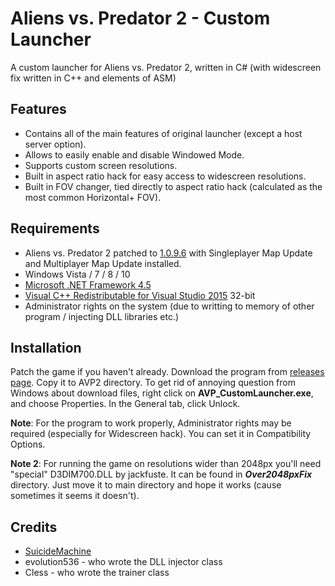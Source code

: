 Aliens vs. Predator 2 - Custom Launcher
============
A custom launcher for Aliens vs. Predator 2, written in C# (with widescreen fix written in C++ and elements of ASM)

Features
--------
  * Contains all of the main features of original launcher (except a host server option).
  * Allows to easily enable and disable Windowed Mode.
  * Supports custom screen resolutions.
  * Built in aspect ratio hack for easy access to widescreen resolutions.
  * Built in FOV changer, tied directly to aspect ratio hack (calculated as the most common Horizontal+ FOV).
  
Requirements
-------
 * Aliens vs. Predator 2 patched to [1.0.9.6](http://pcgamingwiki.com/wiki/Aliens_versus_Predator_2#Patches) with Singleplayer Map Update and Multiplayer Map Update installed.
 * Windows Vista / 7 / 8 / 10
 * [Microsoft .NET Framework 4.5](https://www.microsoft.com/en-US/download/details.aspx?id=30653)
 * [Visual C++ Redistributable for Visual Studio 2015](https://www.microsoft.com/en-US/download/details.aspx?id=48145) 32-bit
 * Administrator rights on the system (due to writting to memory of other program / injecting DLL libraries etc.)
  
Installation
-------
Patch the game if you haven't already. Download the program from [releases page](https://github.com/SuiMachine/AVP2-Custom-Launcher/releases). Copy it to AVP2 directory. To get rid of annoying question from Windows about download files, right click on **AVP_CustomLauncher.exe**, and choose Properties. In the General tab, click Unlock. 

**Note**: For the program to work properly, Administrator rights may be required (especially for Widescreen hack). You can set it in Compatibility Options.

**Note 2**: For running the game on resolutions wider than 2048px you'll need "special" D3DIM700.DLL by jackfuste. It can be found in ***Over2048pxFix*** directory. Just move it to main directory and hope it works (cause sometimes it seems it doesn't).

Credits
-------
* [SuicideMachine](http://www.twitch.tv/suimachine/)
* evolution536 - who wrote the DLL injector class
* Cless - who wrote the trainer class
